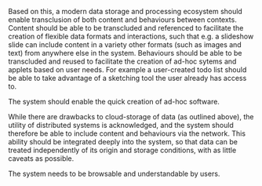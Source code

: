 Based on this, a modern data storage and processing ecosystem should enable transclusion of both content and behaviours
between contexts.
Content should be able to be transcluded and referenced to facilitate the creation of flexible data formats and interactions,
such that e.g. a slideshow slide can include content in a variety other formats (such as images and text) from anywhere else in the system.
Behaviours should be able to be transcluded and reused to facilitate the creation of ad-hoc sytems and applets based on user needs.
For example a user-created todo list should be able to take advantage of a sketching tool the user already has access to.

The system should enable the quick creation of ad-hoc software.

While there are drawbacks to cloud-storage of data (as outlined above), the utility of distributed systems is acknowledged,
and the system should therefore be able to include content and behaviours via the network.
This ability should be integrated deeply into the system, so that data can be treated independently of its origin and storage conditions,
with as little caveats as possible.

The system needs to be browsable and understandable by users.
